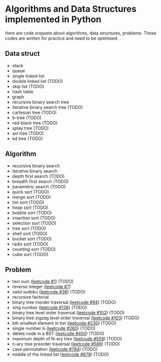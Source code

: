 # Algorithms and Data Structures implemented in Python
Here are code snippets about algorithms, data structures, problems. These codes are written for practice and need to be optimised.

## Data struct
- stack
- queue
- single linked list
- double linked list (TODO)
- skip list (TODO)
- hash table
- graph
- recursive binary search tree
- iterative binary search tree (TODO)
- cartesian tree (TODO)
- b-tree (TODO)
- red-black tree (TODO)
- splay tree (TODO)
- avl tree (TODO)
- kd tree (TODO)

## Algorithm
- recursive binary search
- iterative binary search
- depth first search (TODO)
- breadth first search (TODO)
- parametric search (TODO)
- quick sort (TODO)
- merge sort (TODO)
- tim sort (TODO)
- heap sort (TODO)
- bubble sort (TODO)
- insertion sort (TODO)
- selection sort (TODO)
- tree sort (TODO)
- shell sort (TODO)
- bucket sort (TODO)
- radix sort (TODO)
- counting sort (TODO)
- cube sort (TODO)

## Problem
- two sum ([leetcode #1](https://leetcode.com/problems/two-sum)) (TODO)
- reverse integer ([leetcode #7](https://leetcode.com/problems/reverse-integer))
- valid sudoku ([leetcode #36](https://leetcode.com/problems/valid-sudoku)) (TODO)
- recursive factorial
- binary tree inorder traversal ([leetcode #94](https://leetcode.com/problems/binary-tree-inorder-traversal)) (TODO)
- sing number ([leetcode #136](https://leetcode.com/problems/single-number)) (TODO)
- binary tree level order traversal ([leetcode #102](https://leetcode.com/problems/binary-tree-level-order-traversal)) (TODO)
- binary tree zigzag level order traversal ([leetcode #103](https://leetcode.com/problems/binary-tree-zigzag-level-order-traversal)) (TODO)
- kth smallest element in bst ([leetcode #230](https://leetcode.com/problems/kth-smallest-element-in-a-bst)) (TODO)
- single number iii ([leetcode #260](https://leetcode.com/problems/single-number-iii)) (TODO)
- delete node in a BST ([leetcode #450](https://leetcode.com/problems/delete-node-in-a-bst)) (TODO)
- maximum depth of N-ary tree ([leetcode #559](https://leetcode.com/problems/maximum-depth-of-n-ary-tree)) (TODO)
- n-ary tree preorder traversal ([leetcode #589](https://leetcode.com/problems/n-ary-tree-preorder-traversal)) (TODO)
- case permutation ([leetcode #784](https://leetcode.com/problems/letter-case-permutation)) (TODO)
- middle of the linked list ([leetcode #879](https://leetcode.com/problems/profitable-schemes)) (TODO)
